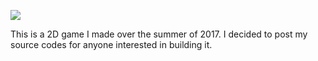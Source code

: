 ![](sample.gif)

This is a 2D game I made over the summer of 2017. I decided to post my source codes for anyone interested in building it. 

